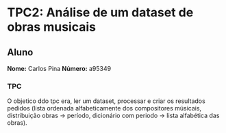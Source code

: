 # TPC2: Análise de um dataset de obras musicais

## Aluno 

**Nome:** Carlos Pina
**Número:** a95349

### TPC

O objetico ddo tpc era, ler um dataset, processar e criar os resultados pedidos (lista ordenada alfabeticamente dos compositores músicais, distribuição obras -> período, dicionário com periodo -> lista alfabética das obras).